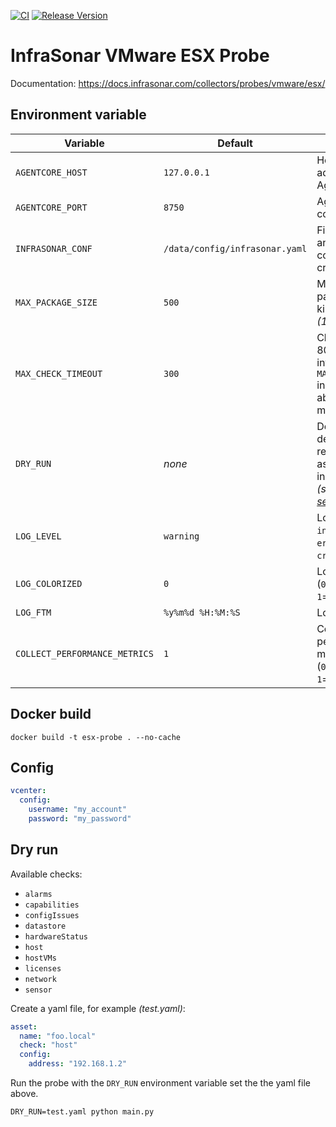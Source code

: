 [![CI](https://github.com/infrasonar/esx-probe/workflows/CI/badge.svg)](https://github.com/infrasonar/esx-probe/actions)
[![Release Version](https://img.shields.io/github/release/infrasonar/esx-probe)](https://github.com/infrasonar/esx-probe/releases)

# InfraSonar VMware ESX Probe

Documentation: https://docs.infrasonar.com/collectors/probes/vmware/esx/

## Environment variable

Variable            | Default                        | Description
------------------- | ------------------------------ | ------------
`AGENTCORE_HOST`    | `127.0.0.1`                    | Hostname or Ip address of the AgentCore.
`AGENTCORE_PORT`    | `8750`                         | AgentCore port to connect to.
`INFRASONAR_CONF`   | `/data/config/infrasonar.yaml` | File with probe and asset configuration like credentials.
`MAX_PACKAGE_SIZE`  | `500`                          | Maximum package size in kilobytes _(1..2000)_.
`MAX_CHECK_TIMEOUT` | `300`                          | Check time-out is 80% of the interval time with `MAX_CHECK_TIMEOUT` in seconds as absolute maximum.
`DRY_RUN`           | _none_                         | Do not run demonized, just return checks and assets specified in the given yaml _(see the [Dry run section](#dry-run) below)_.
`LOG_LEVEL`         | `warning`                      | Log level (`debug`, `info`, `warning`, `error` or `critical`).
`LOG_COLORIZED`     | `0`                            | Log using colors (`0`=disabled, `1`=enabled).
`LOG_FTM`           | `%y%m%d %H:%M:%S`              | Log format prefix.
`COLLECT_PERFORMANCE_METRICS` | `1`                  | Collect additional performance metrics (`0`=disabled, `1`=enabled).

## Docker build

```
docker build -t esx-probe . --no-cache
```

## Config

```yaml
vcenter:
  config:
    username: "my_account"
    password: "my_password"
```

## Dry run

Available checks:
- `alarms`
- `capabilities`
- `configIssues`
- `datastore`
- `hardwareStatus`
- `host`
- `hostVMs`
- `licenses`
- `network`
- `sensor`

Create a yaml file, for example _(test.yaml)_:

```yaml
asset:
  name: "foo.local"
  check: "host"
  config:
    address: "192.168.1.2"
```

Run the probe with the `DRY_RUN` environment variable set the the yaml file above.

```
DRY_RUN=test.yaml python main.py
```
